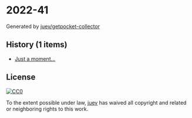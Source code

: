 # 2022-41

Generated by [juev/getpocket-collector](https://github.com/juev/getpocket-collector)

## History (1 items)

- [Just a moment...](https://medium.com/m/global-identity-2)

## License

[![CC0](https://mirrors.creativecommons.org/presskit/buttons/88x31/svg/cc-zero.svg)](https://creativecommons.org/publicdomain/zero/1.0/)

To the extent possible under law, [juev](https://github.com/juev) has waived all copyright and related or neighboring rights to this work.
